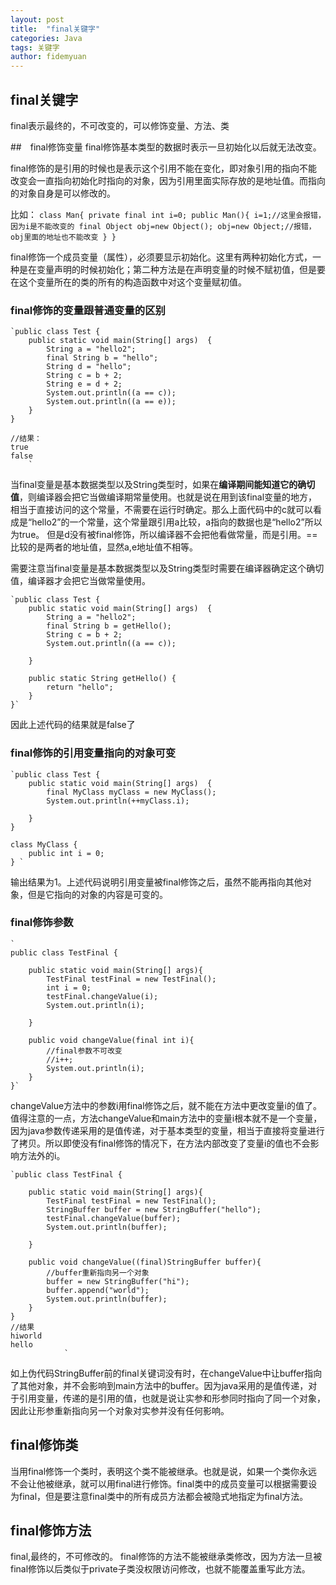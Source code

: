 ```yaml
---
layout: post
title:  "final关键字"
categories: Java
tags: 关键字
author: fidemyuan
---
```


## final关键字

final表示最终的，不可改变的，可以修饰变量、方法、类

##　final修饰变量
final修饰基本类型的数据时表示一旦初始化以后就无法改变。

final修饰的是引用的时候也是表示这个引用不能在变化，即对象引用的指向不能改变会一直指向初始化时指向的对象，因为引用里面实际存放的是地址值。而指向的对象自身是可以修改的。

比如：
	`class Man{
	private final int i=0;
	public Man(){
	i=1;//这里会报错，因为i是不能改变的
	final Object obj=new Object();
	obj=new Object;//报错，obj里面的地址也不能改变
	}
	}`

final修饰一个成员变量（属性），必须要显示初始化。这里有两种初始化方式，一种是在变量声明的时候初始化；第二种方法是在声明变量的时候不赋初值，但是要在这个变量所在的类的所有的构造函数中对这个变量赋初值。

### final修饰的变量跟普通变量的区别

	`public class Test {
	    public static void main(String[] args)  {
	        String a = "hello2"; 
	        final String b = "hello";
	        String d = "hello";
	        String c = b + 2; 
	        String e = d + 2;
	        System.out.println((a == c));
	        System.out.println((a == e));
	    }
	}

	//结果：
	true
	false
		`

当final变量是基本数据类型以及String类型时，如果在**编译期间能知道它的确切值**，则编译器会把它当做编译期常量使用。也就是说在用到该final变量的地方，相当于直接访问的这个常量，不需要在运行时确定。那么上面代码中的c就可以看成是“hello2”的一个常量，这个常量跟引用a比较，a指向的数据也是“hello2”所以为true。
但是d没有被final修饰，所以编译器不会把他看做常量，而是引用。==比较的是两者的地址值，显然a,e地址值不相等。


需要注意当final变量是基本数据类型以及String类型时需要在编译器确定这个确切值，编译器才会把它当做常量使用。
	
	`public class Test {
	    public static void main(String[] args)  {
	        String a = "hello2"; 
	        final String b = getHello();
	        String c = b + 2; 
	        System.out.println((a == c));
	 
	    }
	     
	    public static String getHello() {
	        return "hello";
	    }
	}`
因此上述代码的结果就是false了

### final修饰的引用变量指向的对象可变

	`public class Test { 
	    public static void main(String[] args)  { 
	        final MyClass myClass = new MyClass(); 
	        System.out.println(++myClass.i); 
	  
	    } 
	} 
	  
	class MyClass { 
	    public int i = 0; 
	} `

输出结果为1。上述代码说明引用变量被final修饰之后，虽然不能再指向其他对象，但是它指向的对象的内容是可变的。

### final修饰参数

	`
	public class TestFinal {
	    
	    public static void main(String[] args){
	        TestFinal testFinal = new TestFinal();
	        int i = 0;
	        testFinal.changeValue(i);
	        System.out.println(i);
	        
	    }
	    
	    public void changeValue(final int i){
	        //final参数不可改变
	        //i++;
	        System.out.println(i);
	    }
	}`

changeValue方法中的参数i用final修饰之后，就不能在方法中更改变量i的值了。值得注意的一点，方法changeValue和main方法中的变量i根本就不是一个变量，因为java参数传递采用的是值传递，对于基本类型的变量，相当于直接将变量进行了拷贝。所以即使没有final修饰的情况下，在方法内部改变了变量i的值也不会影响方法外的i。


	`public class TestFinal {
	    
	    public static void main(String[] args){
	        TestFinal testFinal = new TestFinal();
	        StringBuffer buffer = new StringBuffer("hello");
	        testFinal.changeValue(buffer);
	        System.out.println(buffer);
	        
	    }
	    
	    public void changeValue((final)StringBuffer buffer){
	        //buffer重新指向另一个对象
	        buffer = new StringBuffer("hi");
	        buffer.append("world");
	        System.out.println(buffer);
	    }
	}
	//结果
	hiworld
	hello
				`

如上伪代码StringBuffer前的final关键词没有时，在changeValue中让buffer指向了其他对象，并不会影响到main方法中的buffer。因为java采用的是值传递，对于引用变量，传递的是引用的值，也就是说让实参和形参同时指向了同一个对象，因此让形参重新指向另一个对象对实参并没有任何影响。

## final修饰类

  当用final修饰一个类时，表明这个类不能被继承。也就是说，如果一个类你永远不会让他被继承，就可以用final进行修饰。final类中的成员变量可以根据需要设为final，但是要注意final类中的所有成员方法都会被隐式地指定为final方法。

## final修饰方法

final,最终的，不可修改的。
final修饰的方法不能被继承类修改，因为方法一旦被final修饰以后类似于private子类没权限访问修改，也就不能覆盖重写此方法。
